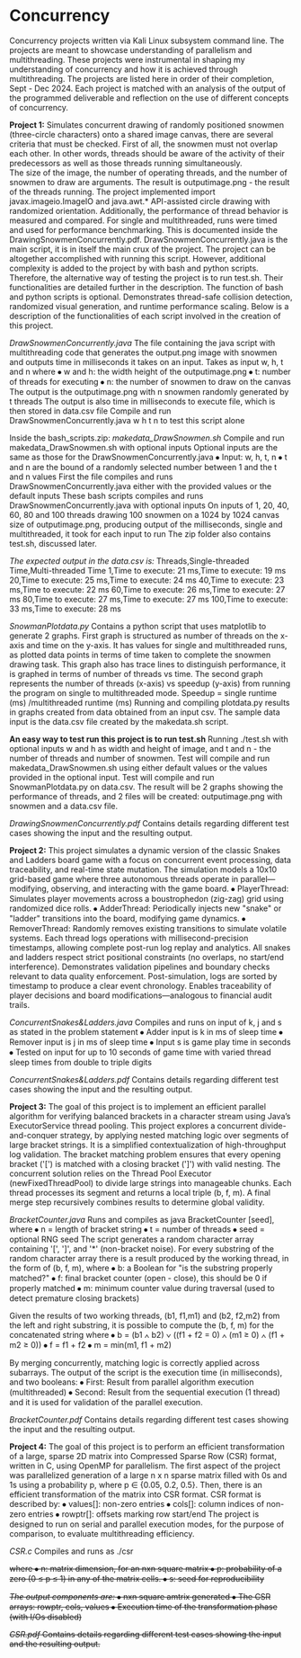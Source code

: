 # Concurrency
Concurrency projects written via Kali Linux subsystem command line. The projects are meant to showcase understanding of parallelism and multithreading. 
These projects were instrumental in shaping my understanding of concurrency and how it is achieved through multithreading. The projects are listed here in order of their completion, Sept - Dec 2024. Each project is matched with an analysis of the output of the programmed deliverable and reflection on the use of different concepts of concurrency.

**Project 1:**
Simulates concurrent drawing of randomly positioned snowmen (three-circle characters) onto a shared image canvas, there are several criteria that must be checked. 
First of all, the snowmen must not overlap each other.
In other words, threads should be aware of the activity of their predecessors as well as those threads running simultaneously.  
The size of the image, the number of operating threads, and the number of snowmen to draw are arguments.
The result is outputimage.png - the result of the threads running.
The project implemented import javax.imageio.ImageIO and java.awt.* API-assisted circle drawing with randomized orientation.
Additionally, the performance of thread behavior is measured and compared. For single and multithreaded, runs were timed and used for performance benchmarking. This is documented inside the DrawingSnowmenConcurrently.pdf.
DrawSnowmenConcurrently.java is the main script, it is in itself the main crux of the project. The project can be altogether accomplished with running this script.
However, additional complexity is added to the project by with bash and python scripts. Therefore, the alternative way of testing the project is to run test.sh. 
Their functionalities are detailed further in the description.
The function of bash and python scripts is optional.
Demonstrates thread-safe collision detection, randomized visual generation, and runtime performance scaling.
Below is a description of the functionalities of each script involved in the creation of this project.

_DrawSnowmenConcurrently.java_
The file containing the java script with multithreading code that generates the output.png image with snowmen and outputs time in milliseconds it takes on an input.
Takes as input w, h, t and n where
⦁	w and h: the width height of the outputimage.png
⦁	t: number of threads for executing
⦁	n: the number of snowmen to draw on the canvas
The output is the outputimage.png with n snowmen randomly generated by t threads
The output is also time in milliseconds to execute file, which is then stored in data.csv file
Compile and run DrawSnowmenConcurrently.java w h t n to test this script alone

Inside the bash_scripts.zip:
_makedata_DrawSnowmen.sh_
Compile and run makedata_DrawSnowmen.sh with optional inputs
Optional inputs are the same as those for the DrawSnowmenConcurrently.java
⦁	Input: w, h, t, n
⦁	t and n are the bound of a randomly selected number between 1 and the t and n values
First the file compiles and runs DrawSnowmenConcurrently.java either with the provided values or the default inputs
These bash scripts compiles and runs DrawSnowmenConcurrently.java with optional inputs
On inputs of 1, 20, 40, 60, 80 and 100 threads drawing 100 snowmen on a 1024 by 1024 canvas size of outputimage.png, producing output of the milliseconds, single and multithreaded, it took for each input to run
The zip folder also contains test.sh, discussed later.

_The expected output in the data.csv is:_
Threads,Single-threaded Time,Multi-threaded Time
1,Time to execute: 21 ms,Time to execute: 19 ms
20,Time to execute: 25 ms,Time to execute: 24 ms
40,Time to execute: 23 ms,Time to execute: 22 ms
60,Time to execute: 26 ms,Time to execute: 27 ms
80,Time to execute: 27 ms,Time to execute: 27 ms
100,Time to execute: 33 ms,Time to execute: 28 ms

_SnowmanPlotdata.py_
Contains a python script that uses matplotlib to generate 2 graphs. 
First graph is structured as number of threads on the x-axis and time on the y-axis. It has values for single and multithreaded runs, as plotted data points in terms of time taken to complete the snowmen drawing task. This graph also has trace lines to distinguish performance, it is graphed in terms of number of threads vs time. 
The second graph represents the number of threads (x-axis) vs speedup (y-axis) from running the program on single to multithreaded mode.
Speedup  = single runtime (ms) /multithreaded runtime (ms)
Running and compiling plotdata.py results in graphs created from data obtained from an input csv.
The sample data input is the data.csv file created by the makedata.sh script.

**An easy way to test run this project is to run test.sh**
Running ./test.sh with optional inputs w and h as width and height of image, and t and n - the number of threads and number of snowmen.
Test will compile and run makedata_DrawSnowmen.sh using either default values or the values provided in the optional input.
Test will compile and run SnowmanPlotdata.py on data.csv.
The result will be 2 graphs showing the performance of threads, and 2 files will be created: outputimage.png with snowmen and a data.csv file.

_DrawingSnowmenConcurrently.pdf_
Contains details regarding different test cases showing the input and the resulting output.

**Project 2:**
This project simulates a dynamic version of the classic Snakes and Ladders board game with a focus on concurrent event processing, data traceability, and real-time state mutation. 
The simulation models a 10x10 grid-based game where three autonomous threads operate in parallel—modifying, observing, and interacting with the game board. 
⦁	PlayerThread: Simulates player movements across a boustrophedon (zig-zag) grid using randomized dice rolls.
⦁	AdderThread: Periodically injects new "snake" or "ladder" transitions into the board, modifying game dynamics.
⦁	RemoverThread: Randomly removes existing transitions to simulate volatile systems.
Each thread logs operations with millisecond-precision timestamps, allowing complete post-run log replay and analytics.
All snakes and ladders respect strict positional constraints (no overlaps, no start/end interference).
Demonstrates validation pipelines and boundary checks relevant to data quality enforcement.
Post-simulation, logs are sorted by timestamp to produce a clear event chronology.
Enables traceability of player decisions and board modifications—analogous to financial audit trails.

_ConcurrentSnakes&Ladders.java_
Compiles and runs on input of k, j and s as stated in the problem statement
⦁	Adder input is k in ms of sleep time
⦁	Remover input is j in ms of sleep time
⦁	Input s is game play time in seconds
⦁	Tested on input for up to 10 seconds of game time with varied thread sleep times from double to triple digits

_ConcurrentSnakes&Ladders.pdf_
Contains details regarding different test cases showing the input and the resulting output.

**Project 3:**
The goal of this project is to implement an efficient parallel algorithm for verifying balanced brackets in a character stream using Java’s ExecutorService thread pooling.
This project explores a concurrent divide-and-conquer strategy, by applying nested matching logic over segments of large bracket strings. It is a simplified contextualization of high-throughput log validation.
The bracket matching problem ensures that every opening bracket ('[') is matched with a  closing bracket (']') with valid nesting. 
The concurrent solution relies on the Thread Pool Executor (newFixedThreadPool) to divide large strings into manageable chunks.
Each thread processes its segment and returns a local triple (b, f, m).
A final merge step recursively combines results to determine global validity. 

_BracketCounter.java_
Runs and compiles as java BracketCounter <n> <t> [seed], where
⦁	n = length of bracket string
⦁	t = number of threads
⦁	seed = optional RNG seed
The script generates a random character array containing '[', ']', and '*' (non-bracket noise).
For every substring of the random character array there is a result produced by the working thread, in the form of (b, f, m), where
⦁	b: a Boolean for "is the substring properly matched?"
⦁	f: final bracket counter (open - close), this should be 0 if properly matched
⦁	m: minimum counter value during traversal (used to detect premature closing brackets)

Given the results of two working threads, (b1, f1,m1) and (b2, f2,m2) from the left and right substring, it is possible to compute the (b, f, m) for the concatenated string where
⦁	b = (b1 ∧ b2) ∨ ((f1 + f2 = 0) ∧ (m1 ≥ 0) ∧ (f1 + m2 ≥ 0))
⦁	f = f1 + f2
⦁	m = min(m1, f1 + m2)

By merging concurrently, matching logic is correctly applied across subarrays.
The output of the script is the execution time (in milliseconds), and two booleans:
⦁	First: Result from parallel algorithm execution (multithreaded)
⦁	Second: Result from the sequential execution (1 thread) and it is used for validation of the parallel execution.

_BracketCounter.pdf_
Contains details regarding different test cases showing the input and the resulting output.

**Project 4:**
The goal of this project is to perform an efficient transformation of a large, sparse 2D matrix into Compressed Sparse Row (CSR) format, written in C, using OpenMP for parallelism.
The first aspect of the project was parallelized generation of a large n x n sparse matrix filled with 0s and 1s using a probability p, where p ∈ {0.05, 0.2, 0.5}.
Then, there is an efficient transformation of the matrix into CSR format.
CSR format is described by:
⦁	values[]: non-zero entries
⦁	cols[]: column indices of non-zero entries
⦁	rowptr[]: offsets marking row start/end
The project is designed to run on serial and parallel execution modes, for the purpose of comparison, to evaluate multithreading efficiency.

_CSR.c_
Compiles and runs as ./csr <n> <p> <s> where
⦁	n: matrix dimension, for an nxn square matrix
⦁	p: probability of a zero (0 ≤ p ≤ 1) in any of the matrix cells.
⦁	s: seed for reproducibility

_The output components are:_ 
⦁	nxn square amtrix generated 
⦁	The CSR arrays: rowptr, cols, values
⦁	Execution time of the transformation phase (with I/Os disabled)

_CSR.pdf_
Contains details regarding different test cases showing the input and the resulting output.

